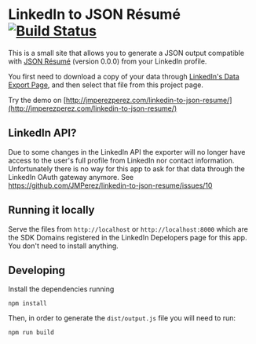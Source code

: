 LinkedIn to JSON Résumé [![Build Status](https://travis-ci.org/JMPerez/linkedin-to-json-resume.svg?branch=gh-pages)](https://travis-ci.org/JMPerez/linkedin-to-json-resume)
=======================

This is a small site that allows you to generate a JSON output compatible with [JSON Résumé](http://jsonresume.org/) (version 0.0.0) from your LinkedIn profile.

You first need to download a copy of your data through [LinkedIn's Data Export Page](https://www.linkedin.com/settings/data-export-page), and then select that file from this project page.

Try the demo on [http://jmperezperez.com/linkedin-to-json-resume/](http://jmperezperez.com/linkedin-to-json-resume/)

## LinkedIn API?

Due to some changes in the LinkedIn API the exporter will no longer have access to the user's full profile from LinkedIn nor contact information. Unfortunately there is no way for this app to ask for that data through the LinkedIn OAuth gateway anymore. See https://github.com/JMPerez/linkedin-to-json-resume/issues/10

## Running it locally

Serve the files from `http://localhost` or `http://localhost:8000` which are the SDK Domains registered in the LinkedIn Depelopers page for this app. You don't need to install anything.

## Developing

Install the dependencies running

`npm install`

Then, in order to generate the `dist/output.js` file you will need to run:

`npm run build`
